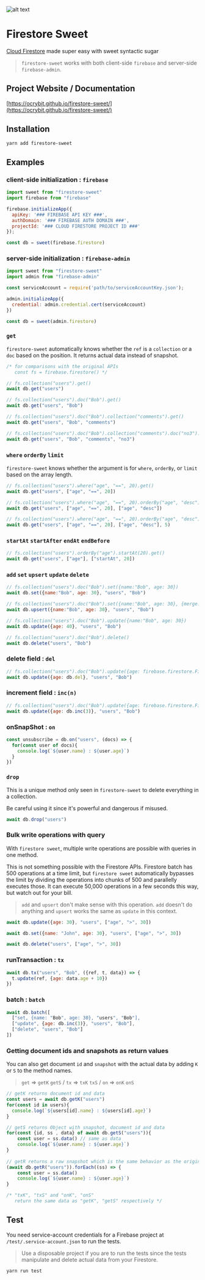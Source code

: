 ![alt text](https://ocrybit.github.io/firestore-sweet/img/twitter_cover.png "Firestore Sweet")

# Firestore Sweet

[Cloud Firestore](https://firebase.google.com/docs/firestore) made super easy with sweet syntactic sugar

> `firestore-sweet` works with both client-side `firebase` and server-side `firebase-admin`.

## Project Website / Documentation
[https://ocrybit.github.io/firestore-sweet/](https://ocrybit.github.io/firestore-sweet/)

## Installation

```bash
yarn add firestore-sweet
```

## Examples

### client-side initialization : `firebase`

```javascript
import sweet from "firestore-sweet"
import firebase from "firebase"

firebase.initializeApp({
  apiKey: '### FIREBASE API KEY ###',
  authDomain: '### FIREBASE AUTH DOMAIN ###',
  projectId: '### CLOUD FIRESTORE PROJECT ID ###'
});

const db = sweet(firebase.firestore)
```

### server-side initialization : `firebase-admin`

```javascript
import sweet from "firestore-sweet"
import admin from "firebase-admin"

const serviceAccount = require('path/to/serviceAccountKey.json');

admin.initializeApp({
  credential: admin.credential.cert(serviceAccount)
})

const db = sweet(admin.firestore)
```

### `get`
`firestore-sweet` automatically knows whether the `ref` is a `collection` or a `doc` based on the position.
It returns actual data instead of snapshot.
```javascript
/* for comparisons with the original APIs
   const fs = firebase.firestore() */

// fs.collection("users").get()
await db.get("users")

// fs.collection("users").doc("Bob").get()
await db.get("users", "Bob")

// fs.collection("users").doc("Bob").collection("comments").get()
await db.get("users", "Bob", "comments")

// fs.collection("users").doc("Bob").collection("comments").doc("no3").get()
await db.get("users", "Bob", "comments", "no3")
```

### `where` `orderBy` `limit`
`firestore-sweet` knows whether the argument is for `where`, `orderBy`, or `limit` based on the array length.

```javascript
// fs.collection("users").where("age", "==", 20).get()
await db.get("users", ["age", "==", 20])

// fs.collection("users").where("age", "==", 20).orderBy("age", "desc").get()
await db.get("users", ["age", "==", 20], ["age", "desc"])

// fs.collection("users").where("age", "==", 20).orderBy("age", "desc").limit(5).get()
await db.get("users", ["age", "==", 20], ["age", "desc"], 5)
```  

### `startAt` `startAfter` `endAt` `endBefore`

```javascript
// fs.collection("users").orderBy("age").startAt(20).get()
await db.get("users", ["age"], ["startAt", 20])
```

### `add` `set` `upsert` `update` `delete`


```javascript
// fs.collection("users").doc("Bob").set({name:"Bob", age: 30})
await db.set({name:"Bob", age: 30}, "users", "Bob")

// fs.collection("users").doc("Bob").set({name:"Bob", age: 30}, {merge: true})
await db.upsert({name:"Bob", age: 30}, "users", "Bob")

// fs.collection("users").doc("Bob").update({name:"Bob", age: 30})
await db.update({age: 40}, "users", "Bob")

// fs.collection("users").doc("Bob").delete()
await db.delete("users", "Bob")
```

### delete field : `del`
```javascript
// fs.collection("users").doc("Bob").update({age: firebase.firestore.FieldValue.delete()})
await db.update({age: db.del}, "users", "Bob")
```

### increment field : `inc(n)`
```javascript
// fs.collection("users").doc("Bob").update({age: firebase.firestore.FieldValue.increment(3)})
await db.update({age: db.inc(3)}, "users", "Bob")
```

### onSnapShot : `on`

```javascript
const unsubscribe = db.on("users", (docs) => {
  for(const user of docs){
    console.log(`${user.name} : ${user.age}`)
  }
})
```

### `drop`

This is a unique method only seen in `firestore-sweet` to delete everything in a collection.

Be careful using it since it's powerful and dangerous if misused.

```javascript
await db.drop("users")
```

### Bulk write operations with query

With `firestore sweet`, multiple write operations are possible with queries in one method.

This is not something possible with the Firestore APIs. Firestore batch has 500 operations at a time limit, but `firestore sweet` automatically bypasses the limit by dividing the operations into chunks of 500 and parallelly executes those. It can execute 50,000 operations in a few seconds this way, but watch out for your bill.

> `add` and `upsert` don't make sense with this operation. `add` doesn't do anything and `upsert` works the same as `update` in this context.

```javascript
await db.update({age: 30}, "users", ["age", ">", 30])
```

```javascript
await db.set({name: "John", age: 30}, "users", ["age", ">", 30])
```

```javascript
await db.delete("users", ["age", ">", 30])
```

### runTransaction : `tx`

```javascript
await db.tx("users", "Bob", ({ref, t, data}) => {
  t.update(ref, {age: data.age + 10})
})
```

### batch : `batch`

```javascript
await db.batch([
  ["set, {name: "Bob", age: 30}, "users", "Bob"],
  ["update", {age: db.inc(3)}, "users", "Bob"],
  ["delete", "users", "Bob"]
])
```

### Getting document ids and snapshots as return values

You can also get document `id` and `snapshot` with the actual data by adding `K` or `S` to the method names.

> `get` => `getK` `getS` / `tx`  => `txK` `txS` / `on`  => `onK` `onS`

```javascript
// getK returns document id and data
const users = await db.getK("users")
for(const id in users){
  console.log(`${users[id].name} : ${users[id].age}`)
}

// getS returns Object with snapshot, document id and data
for(const {id, ss , data} of await db.getS("users")){
    const user = ss.data() // same as data
	console.log(`${user.name} : ${user.age}`)
}
  
// getR returns a raw snapshot which is the same behavior as the original firestore API but as an array
(await db.getR("users")).forEach((ss) => {
    const user = ss.data()
	console.log(`${user.name} : ${user.age}`)
}

/* "txK", "txS" and "onK", "onS"
   return the same data as "getK", "getS" respectively */
```

## Test
You need service-account credentials for a Firebase project at `/test/.service-account.json` to run the tests.

> Use a disposable project if you are to run the tests since the tests manipulate and delete actual data from your Firestore.

```bash
yarn run test
```
